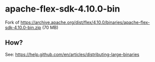 # apache-flex-sdk-4.10.0-bin

Fork of https://archive.apache.org/dist/flex/4.10.0/binaries/apache-flex-sdk-4.10.0-bin.zip (70 MB)

## How?

See: https://help.github.com/en/articles/distributing-large-binaries
